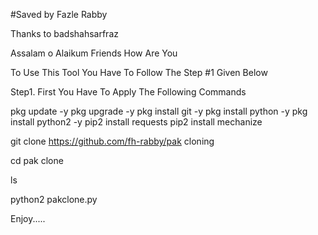 #Saved by Fazle Rabby

Thanks to badshahsarfraz

Assalam o Alaikum Friends
How Are You

To Use This Tool You Have To Follow The Step #1 Given Below

Step1.
First You Have To Apply The Following Commands


pkg update -y
pkg upgrade -y
pkg install git -y
pkg install python -y
pkg install python2 -y
pip2 install requests
pip2 install mechanize

git clone https://github.com/fh-rabby/pak cloning

cd pak clone

ls

python2 pakclone.py


Enjoy.....
